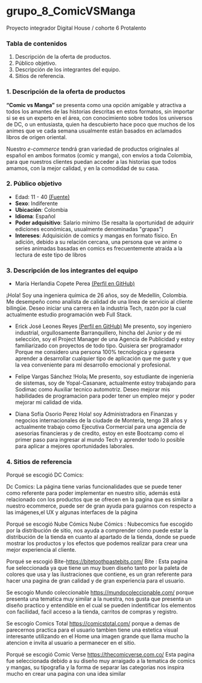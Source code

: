 # grupo_8_ComicVSManga
Proyecto integrador Digital House / cohorte 6 Protalento

### Tabla de contenidos
1. Descripción de la oferta de productos.
2. Público objetivo.
3. Descripción de los integrantes del equipo.
4. Sitios de referencia.

### 1. Descripción de la oferta de productos
**“Comic vs Manga”** se presenta como una opción amigable y atractiva a todos los amantes de las historias descritas en estos formatos, sin importar si se es un experto en el área, con conocimiento sobre todos los universos de DC, o un entusiasta, quien ha descubierto hace poco que muchos de los animes que ve cada semana usualmente están basados en aclamados libros de origen oriental.

Nuestro *e-commerce* tendrá gran variedad de productos originales al español en ambos formatos (comic y manga), con envíos a toda Colombia, para que nuestros clientes puedan acceder a las historias que todos amamos, con la mejor calidad, y en la comodidad de su casa.

### 2. Público objetivo
* Edad: 11 - 40 [(Fuente)](https://robimes.blogspot.com/2021/05/the-aging-demographic-of-comic-book.html#:~:text=They%20found%20that%20%22The%20most,the%20majority%20were%20from%20teenagers.)
* **Sexo**: Indiferente
* **Ubicación**: Colombia
* **Idioma**: Español
* **Poder adquisitivo**: Salario mínimo (Se resalta la oportunidad de adquirir ediciones económicas, usualmente denominadas "grapas")
* **Intereses**: Adquisición de comics y mangas en formato físico. En adición, debido a su relación cercana, una persona que ve anime o series animadas basadas en comics es frecuentemente atraída a la lectura de este tipo de libros

### 3. Descripción de los integrantes del equipo
* María Herlandia Copete Perea [(Perfil en GitHub)](https://github.com/mariecp27)

¡Hola! Soy una ingeniera química de 26 años, soy de Medellín, Colombia. Me desempeño como analista de calidad de una línea de servicio al cliente bilingüe. Deseo iniciar una carrera en la industria Tech, razón por la cual actualmente estudio programación web Full Stack.

* Erick José Leones Reyes [(Perfil en GitHub)](https://github.com/Erixk90)
Me presento, soy ingeniero industrial, orgullosamente Barranquillero, hincha del Junior y de mi selección, soy el Project Manager de una Agencia de Publicidad y estoy familiarizado con proyectos de todo tipo. Quisiera ser programador Porque me considero una persona 100% tecnologica y quiesera aprender a desarrollar cualquier tipo de aplicación que me guste y que la vea conveniente para mi desarrollo emocional y profesional. 

* Felipe Vargas Sánchez
!Hola¡ Me presento, soy estudiante de ingenieria de sistemas, soy de Yopal-Casanare, actualmente estoy trabajando para Sodimac como Auxiliar tecnico automotriz. Deseo mejorar mis habilidades de programacion para poder tener un empleo mejor y poder mejorar mi calidad de vida.

* Diana Sofía Osorio Perez
Hola! soy Administradora en Finanzas y negocios internacionales de la ciudade de Montería, tengo 28 años y actualmente trabajo como Ejecutiva Cormercial para una agencia de asesorias financieras y de credito, estoy en este Bootcamp como el primer paso para ingresar al mundo Tech y aprender todo lo posible para aplicar a mejores oportunidades laborales.

### 4. Sitios de referencia

Porqué se escogió DC Comics:

Dc Comics: La página tiene varias funcionalidades que se puede tener como referente para poder implementar en nuestro sitio, además está relacionado con los productos que se ofrecen en la pagina que es similar a nuestro ecommerce, puede ser de gran ayuda para guiarnos con respecto a las imágenes,el UX y algunas interfaces de la página

Porqué se escogió Nube Cómics
Nube Cómics : Nubecomics fue escogido por la distribución de sitio, nos ayuda a comprender cómo puede estar la distribución de la tienda en cuanto al apartado de la tienda, donde se puede mostrar los productos y los efectos que podemos realizar para crear una mejor experiencia al cliente. 

Porqué se escogió Bite-https://bitetoothpastebits.com/
Bite : Esta pagina fue seleccionada ya que tiene un muy buen diseño tanto por la paleta de colores que usa y las ilustraciones que contiene, es un gran referente para hacer una pagina de gran calidad y de gran experiencia para el usuario.

Se escogío Mundo coleccionable https://mundocoleccionable.com/ porque presenta una tematica muy similar a la nuestra, nos gusta que presenta un diseño practico y entendible en el cual se pueden indentificar los elementos con facilidad, facil acceso a la tienda, carritos de compras y registro.

Se escogío Comics Total https://comicstotal.com/ porque a demas de parecernos practica para el usuario tambien tiene una estetica visual interesante utilizando en el Home una imagen grande que llama mucho la atencion e invita al usuario a permanecer en el sitio.

Porqué se escogió Comic Verse https://thecomicverse.com.co/
Esta pagina fue seleccionada debido a su diseño muy arraigado a la tematica de comics y mangas, su tipografia y la forma de separar las categorias nos inspira mucho en crear una pagina con una idea similar
